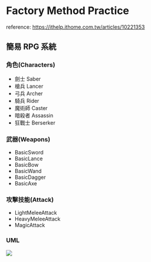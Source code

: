 # Factory Method Practice

reference: https://ithelp.ithome.com.tw/articles/10221353

## 簡易 RPG 系統

### 角色(Characters)

- 劍士 Saber
- 槍兵 Lancer
- 弓兵 Archer
- 騎兵 Rider
- 魔術師 Caster
- 暗殺者 Assassin
- 狂戰士 Berserker

### 武器(Weapons)

- BasicSword
- BasicLance
- BasicBow
- BasicWand
- BasicDagger
- BasicAxe

### 攻擊技能(Attack)

- LightMeleeAttack
- HeavyMeleeAttack
- MagicAttack

### UML

![](https://raw.githubusercontent.com/zeroLR/typescript-practice/master/factory_method_self_practice/UML/simpleRPG.png)
